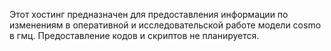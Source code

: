 Этот хостинг предназначен для предоставления информации по изменениям в оперативной и исследовательской работе модели cosmo в гмц.
Предоставление кодов и скриптов не планируется.